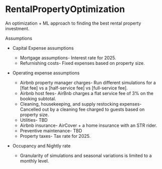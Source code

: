 # RentalPropertyOptimization
An optimization + ML approach to finding the best rental property investment.

Assumptions
- Capital Expense assumptions
  - Mortgage assumptions- Interest rate for 2025.
  - Refurnishing costs- Fixed expenses based on property size.
    
- Operating expense assumptions
  - Airbnb property manager charges- Run different simulations for a [flat fee] vs a [half-service fee] vs [full-service fee].
  - Airbnb host fees- AirBnb charges a flat service fee of 3% on the booking subtotal.
  - Cleaning, housekeeping, and supply restocking expenses- Cancelled out by a cleaning fee charged to guests based on property size.
  - Utilities- TBD
  - Airbnb insurance- AirCover + a home insurance with an STR rider.
  - Preventive maintenance- TBD
  - Property taxes- Tax rate for 2025.
    
- Occupancy and Nightly rate
  - Granularity of simulations and seasonal variations is limited to a monthly level.
